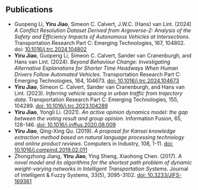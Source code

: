 ## Publications
- Guopeng Li, __Yiru Jiao__, Simeon C. Calvert, J.W.C. (Hans) van Lint. (2024) _A Conflict Resolution Dataset Derived from Argoverse-2: Analysis of the Safety and Efficiency Impacts of Autonomous Vehicles at Intersections_. Transportation Research Part C: Emerging Technologies, 167, 104802. doi: [10.1016/j.trc.2024.104802](https://doi.org/10.1016/j.trc.2024.104802)
- __Yiru Jiao__, Guopeng Li, Simeon C. Calvert, Sander van Cranenburgh, and Hans van Lint. (2024). _Beyond Behaviour Change: Investigating Alternative Explanations for Shorter Time Headways When Human Drivers Follow Automated Vehicles_. Transportation Research Part C: Emerging Technologies, 164, 104673. [doi: 10.1016/j.trc.2024.104673](https://doi.org/10.1016/j.trc.2024.104673)
- __Yiru Jiao__, Simeon C. Calvert, Sander van Cranenburgh, and Hans van Lint. (2023). _Inferring vehicle spacing in urban traffic from trajectory data_. Transportation Research Part C: Emerging Technologies, 155, 104289. [doi: 10.1016/j.trc.2023.104289](https://doi.org/10.1016/j.trc.2023.104289)
- __Yiru Jiao__, Yongli Li. (2021). _An active opinion dynamics model: the gap between the voting result and group opinion_. Information Fusion, 65, 128-146. [doi: 10.1016/j.inffus.2020.08.009](https://doi.org/10.1016/j.inffus.2020.08.009)
- __Yiru Jiao__, Qing-Xing Qu. (2019). _A proposal for Kansei knowledge extraction method based on natural language processing technology and online product reviews_. Computers in Industry, 108, 1-11. [doi: 10.1016/j.compind.2019.02.011](https://doi.org/10.1016/j.compind.2019.02.011)
- Zhongzhong Jiang, __Yiru Jiao__, Ying Sheng, Xiaohong Chen. (2017). _A novel model and its algorithms for the shortest path problem of dynamic weight-varying networks in Intelligent Transportation Systems_. Journal of Intelligent & Fuzzy Systems, 33(5), 3095-3102. [doi: 10.3233/JIFS-169361](https://doi.org/10.3233/JIFS-169361)
